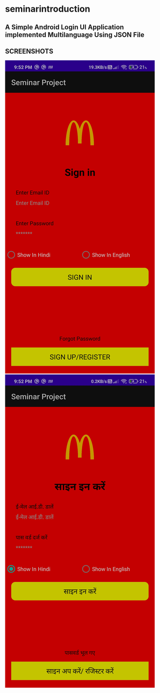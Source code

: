# seminarintroduction

## A Simple Android Login UI Application implemented Multilanguage Using JSON File

## SCREENSHOTS
![Language English](Screenshots/Screenshots1.jpg)    ![Language Hindi](Screenshots/Screenshots2.jpg)

